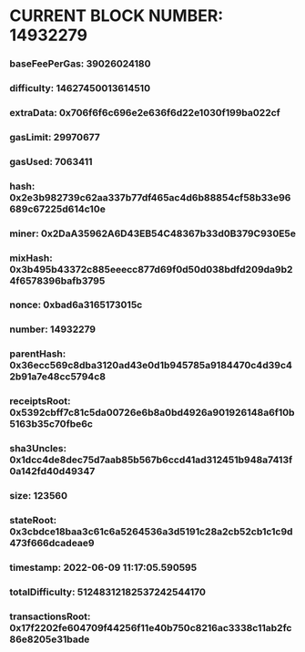# CURRENT BLOCK NUMBER: 14932279

### baseFeePerGas: 39026024180
### difficulty: 14627450013614510
### extraData: 0x706f6f6c696e2e636f6d22e1030f199ba022cf
### gasLimit: 29970677
### gasUsed: 7063411
### hash: 0x2e3b982739c62aa337b77df465ac4d6b88854cf58b33e96689c67225d614c10e
### miner: 0x2DaA35962A6D43EB54C48367b33d0B379C930E5e
### mixHash: 0x3b495b43372c885eeecc877d69f0d50d038bdfd209da9b24f6578396bafb3795
### nonce: 0xbad6a3165173015c
### number: 14932279
### parentHash: 0x36ecc569c8dba3120ad43e0d1b945785a9184470c4d39c42b91a7e48cc5794c8
### receiptsRoot: 0x5392cbff7c81c5da00726e6b8a0bd4926a901926148a6f10b5163b35c70fbe6c
### sha3Uncles: 0x1dcc4de8dec75d7aab85b567b6ccd41ad312451b948a7413f0a142fd40d49347
### size: 123560
### stateRoot: 0x3cbdce18baa3c61c6a5264536a3d5191c28a2cb52cb1c1c9d473f666dcadeae9
### timestamp: 2022-06-09 11:17:05.590595
### totalDifficulty: 51248312182537242544170
### transactionsRoot: 0x17f2202fe604709f44256f11e40b750c8216ac3338c11ab2fc86e8205e31bade
